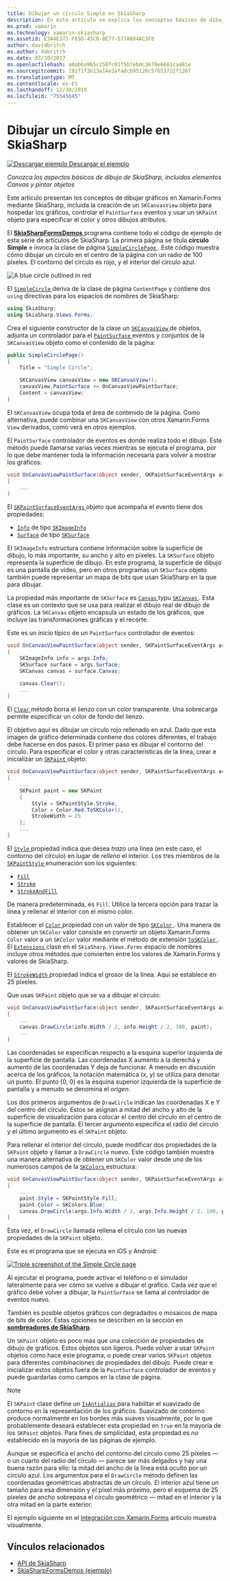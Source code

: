```yaml
---
title: Dibujar un círculo Simple en SkiaSharp
description: En este artículo se explica los conceptos básicos de dibujo de SkiaSharp, incluidos lienzos y objetos de dibujo, en las aplicaciones de Xamarin.Forms y esto se muestra con código de ejemplo.
ms.prod: xamarin
ms.technology: xamarin-skiasharp
ms.assetid: E3A4E373-F65D-45C8-8E77-577A804AC3F8
author: davidbritch
ms.author: dabritch
ms.date: 03/10/2017
ms.openlocfilehash: a0ab6a965c2507c01f5b7ebdc3670e6661ca481e
ms.sourcegitcommit: 191f1f3b13a14e2afadcb95126c5f653722f126f
ms.translationtype: MT
ms.contentlocale: es-ES
ms.lasthandoff: 12/30/2019
ms.locfileid: "75545645"
---
```

# <a name="drawing-a-simple-circle-in-skiasharp"></a>Dibujar un círculo Simple en SkiaSharp

[![Descargar ejemplo](~/media/shared/download.png) Descargar el ejemplo](https://docs.microsoft.com/samples/xamarin/xamarin-forms-samples/skiasharpforms-demos)

_Conozca los aspectos básicos de dibujo de SkiaSharp, incluidos elementos Canvas y pintar objetos_

Este artículo presentan los conceptos de dibujar gráficos en Xamarin.Forms mediante SkiaSharp, incluida la creación de un `SKCanvasView` objeto para hospedar los gráficos, controlar el `PaintSurface` eventos y usar un `SKPaint` objeto para especificar el color y otros dibujos atributos.

El [ **SkiaSharpFormsDemos** ](https://docs.microsoft.com/samples/xamarin/xamarin-forms-samples/skiasharpforms-demos) programa contiene todo el código de ejemplo de esta serie de artículos de SkiaSharp. La primera página se titula **círculo Simple** e invoca la clase de página [ `SimpleCirclePage` ](https://github.com/xamarin/xamarin-forms-samples/blob/master/SkiaSharpForms/Demos/Demos/SkiaSharpFormsDemos/Basics/SimpleCirclePage.cs). Este código muestra cómo dibujar un círculo en el centro de la página con un radio de 100 píxeles. El contorno del círculo es rojo, y el interior del círculo azul.

![](circle-images/circleexample.png "A blue circle outlined in red")

El [ `SimpleCircle` ](https://github.com/xamarin/xamarin-forms-samples/blob/master/SkiaSharpForms/Demos/Demos/SkiaSharpFormsDemos/Basics/SimpleCirclePage.cs) deriva de la clase de página `ContentPage` y contiene dos `using` directivas para los espacios de nombres de SkiaSharp:

```csharp
using SkiaSharp;
using SkiaSharp.Views.Forms;
```

Crea el siguiente constructor de la clase un [ `SKCanvasView` ](xref:SkiaSharp.Views.Forms.SKCanvasView) de objetos, adjunta un controlador para el [ `PaintSurface` ](xref:SkiaSharp.Views.Forms.SKCanvasView.PaintSurface) eventos y conjuntos de la `SKCanvasView` objeto como el contenido de la página:

```csharp
public SimpleCirclePage()
{
    Title = "Simple Circle";

    SKCanvasView canvasView = new SKCanvasView();
    canvasView.PaintSurface += OnCanvasViewPaintSurface;
    Content = canvasView;
}
```

El `SKCanvasView` ocupa toda el área de contenido de la página. Como alternativa, puede combinar una `SKCanvasView` con otros Xamarin.Forms `View` derivados, como verá en otros ejemplos.

El `PaintSurface` controlador de eventos es donde realiza todo el dibujo. Este método puede llamarse varias veces mientras se ejecuta el programa, por lo que debe mantener toda la información necesaria para volver a mostrar los gráficos:

```csharp
void OnCanvasViewPaintSurface(object sender, SKPaintSurfaceEventArgs args)
{
    ...
}

```

El [ `SKPaintSurfaceEventArgs` ](xref:SkiaSharp.Views.Forms.SKPaintSurfaceEventArgs) objeto que acompaña el evento tiene dos propiedades:

- [`Info`](xref:SkiaSharp.Views.Forms.SKPaintSurfaceEventArgs.Info) de tipo [`SKImageInfo`](xref:SkiaSharp.SKImageInfo)
- [`Surface`](xref:SkiaSharp.Views.Forms.SKPaintSurfaceEventArgs.Surface) de tipo [`SKSurface`](xref:SkiaSharp.SKSurface)

El `SKImageInfo` estructura contiene información sobre la superficie de dibujo, lo más importante, su ancho y alto en píxeles. La `SKSurface` objeto representa la superficie de dibujo. En este programa, la superficie de dibujo es una pantalla de vídeo, pero en otros programas un `SKSurface` objeto también puede representar un mapa de bits que usan SkiaSharp en la que para dibujar.

La propiedad más importante de `SKSurface` es [ `Canvas` ](xref:SkiaSharp.SKSurface.Canvas) typu [ `SKCanvas` ](xref:SkiaSharp.SKCanvas). Esta clase es un contexto que se usa para realizar el dibujo real de dibujo de gráficos. La `SKCanvas` objeto encapsula un estado de los gráficos, que incluye las transformaciones gráficas y el recorte.

Este es un inicio típico de un `PaintSurface` controlador de eventos:

```csharp
void OnCanvasViewPaintSurface(object sender, SKPaintSurfaceEventArgs args)
{
    SKImageInfo info = args.Info;
    SKSurface surface = args.Surface;
    SKCanvas canvas = surface.Canvas;

    canvas.Clear();
    ...
}

```

El [ `Clear` ](xref:SkiaSharp.SKCanvas.Clear) método borra el lienzo con un color transparente. Una sobrecarga permite especificar un color de fondo del lienzo.

El objetivo aquí es dibujar un círculo rojo rellenado en azul. Dado que esta imagen de gráfico determinada contiene dos colores diferentes, el trabajo debe hacerse en dos pasos. El primer paso es dibujar el contorno del círculo. Para especificar el color y otras características de la línea, crear e inicializar un [ `SKPaint` ](xref:SkiaSharp.SKPaint) objeto:

```csharp
void OnCanvasViewPaintSurface(object sender, SKPaintSurfaceEventArgs args)
{
    ...
    SKPaint paint = new SKPaint
    {
        Style = SKPaintStyle.Stroke,
        Color = Color.Red.ToSKColor(),
        StrokeWidth = 25
    };
    ...
}
```

El [ `Style` ](xref:SkiaSharp.SKPaint.Style) propiedad indica que desea *trazo* una línea (en este caso, el contorno del círculo) en lugar de *relleno* el interior. Los tres miembros de la [ `SKPaintStyle` ](xref:SkiaSharp.SKPaintStyle) enumeración son los siguientes:

- [`Fill`](xref:SkiaSharp.SKPaintStyle.Fill)
- [`Stroke`](xref:SkiaSharp.SKPaintStyle.Stroke)
- [`StrokeAndFill`](xref:SkiaSharp.SKPaintStyle.StrokeAndFill)

De manera predeterminada, es `Fill`. Utilice la tercera opción para trazar la línea y rellenar el interior con el mismo color.

Establecer el [ `Color` ](xref:SkiaSharp.SKPaint.Color) propiedad con un valor de tipo [ `SKColor` ](xref:SkiaSharp.SKColor). Una manera de obtener un `SKColor` valor consiste en convertir un objeto Xamarin.Forms `Color` valor a un `SKColor` valor mediante el método de extensión [ `ToSKColor` ](xref:SkiaSharp.Views.Forms.Extensions.ToSKColor*). El [ `Extensions` ](xref:SkiaSharp.Views.Forms.Extensions) clase en el `SkiaSharp.Views.Forms` espacio de nombres incluye otros métodos que convierten entre los valores de Xamarin.Forms y valores de SkiaSharp.

El [ `StrokeWidth` ](xref:SkiaSharp.SKPaint.StrokeWidth) propiedad indica el grosor de la línea. Aquí se establece en 25 píxeles.

Que usas `SKPaint` objeto que se va a dibujar el círculo:

```csharp
void OnCanvasViewPaintSurface(object sender, SKPaintSurfaceEventArgs args)
{
    ...
    canvas.DrawCircle(info.Width / 2, info.Height / 2, 100, paint);
    ...
}
```

Las coordenadas se especifican respecto a la esquina superior izquierda de la superficie de pantalla. Las coordenadas X aumento a la derecha y aumento de las coordenadas Y deja de funcionar. A menudo en discusión acerca de los gráficos, la notación matemática (x, y) se utiliza para denotar un punto. El punto (0, 0) es la esquina superior izquierda de la superficie de pantalla y a menudo se denomina el *origen*.

Los dos primeros argumentos de `DrawCircle` indican las coordenadas X e Y del centro del círculo. Estos se asignan a mitad del ancho y alto de la superficie de visualización para colocar el centro del círculo en el centro de la superficie de pantalla. El tercer argumento especifica el radio del círculo y el último argumento es el `SKPaint` objeto.

Para rellenar el interior del círculo, puede modificar dos propiedades de la `SKPaint` objeto y llamar a `DrawCircle` nuevo. Este código también muestra una manera alternativa de obtener un `SKColor` valor desde uno de los numerosos campos de la [ `SKColors` ](xref:SkiaSharp.SKColors) estructura:

```csharp
void OnCanvasViewPaintSurface(object sender, SKPaintSurfaceEventArgs args)
{
    ...
    paint.Style = SKPaintStyle.Fill;
    paint.Color = SKColors.Blue;
    canvas.DrawCircle(args.Info.Width / 2, args.Info.Height / 2, 100, paint);
}
```

Esta vez, el `DrawCircle` llamada rellena el círculo con las nuevas propiedades de la `SKPaint` objeto.

Este es el programa que se ejecuta en iOS y Android:

[![](circle-images/simplecircle-small.png "Triple screenshot of the Simple Circle page")](circle-images/simplecircle-large.png#lightbox "Triple screenshot of the Simple Circle page")

Al ejecutar el programa, puede activar el teléfono o el simulador lateralmente para ver cómo se vuelve a dibujar el gráfico. Cada vez que el gráfico debe volver a dibujar, la `PaintSurface` se llama al controlador de eventos nuevo.

También es posible objetos gráficos con degradados o mosaicos de mapa de bits de color. Estas opciones se describen en la sección en [ **sombreadores de SkiaSharp**](../effects/shaders/index.md).

Un `SKPaint` objeto es poco más que una colección de propiedades de dibujo de gráficos. Estos objetos son ligeros. Puede volver a usar `SKPaint` objetos como hace este programa, o puede crear varios `SKPaint` objetos para diferentes combinaciones de propiedades del dibujo. Puede crear e inicializar estos objetos fuera de la `PaintSurface` controlador de eventos y puede guardarlas como campos en la clase de página.

> [!NOTE]
> El `SKPaint` clase define un [ `IsAntialias` ](xref:SkiaSharp.SKPaint.IsAntialias) para habilitar el suavizado de contorno en la representación de los gráficos. Suavizado de contorno produce normalmente en los bordes más suaves visualmente, por lo que probablemente deseará establecer esta propiedad en `true` en la mayoría de los `SKPaint` objetos. Para fines de simplicidad, esta propiedad es _no_ establecido en la mayoría de las páginas de ejemplo.

Aunque se especifica el ancho del contorno del círculo como 25 píxeles &mdash; o un cuarto del radio del círculo &mdash; parece ser más delgados y hay una buena razón para ello: la mitad del ancho de la línea está oculto por un círculo azul. Los argumentos para el `DrawCircle` método definen las coordenadas geométricas abstractas de un círculo. El interior azul tiene un tamaño para esa dimensión y el píxel más próximo, pero el esquema de 25 píxeles de ancho sobrepasa el círculo geométrico &mdash; mitad en el interior y la otra mitad en la parte exterior.

El ejemplo siguiente en el [integración con Xamarin.Forms](~/xamarin-forms/user-interface/graphics/skiasharp/basics/integration.md) artículo muestra visualmente.

## <a name="related-links"></a>Vínculos relacionados

- [API de SkiaSharp](https://docs.microsoft.com/dotnet/api/skiasharp)
- [SkiaSharpFormsDemos (ejemplo)](https://docs.microsoft.com/samples/xamarin/xamarin-forms-samples/skiasharpforms-demos)
